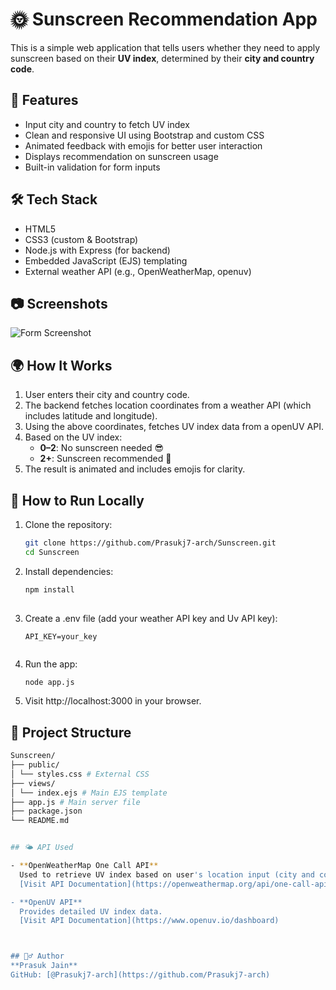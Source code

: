 # 🌞 Sunscreen Recommendation App

This is a simple web application that tells users whether they need to apply sunscreen based on their **UV index**, determined by their **city and country code**.

## 🚀 Features

- Input city and country to fetch UV index
- Clean and responsive UI using Bootstrap and custom CSS
- Animated feedback with emojis for better user interaction
- Displays recommendation on sunscreen usage
- Built-in validation for form inputs

## 🛠️ Tech Stack

- HTML5
- CSS3 (custom & Bootstrap)
- Node.js with Express (for backend)
- Embedded JavaScript (EJS) templating
- External weather API (e.g., OpenWeatherMap, openuv)

## 📷 Screenshots

![Form Screenshot](https://github.com/Prasukj7-arch/Sunscreen/assets/your-screenshot.png)

## 🌍 How It Works

1. User enters their city and country code.
2. The backend fetches location coordinates from a weather API (which includes latitude and longitude).
3. Using the above coordinates, fetches UV index data from a openUV API.
4. Based on the UV index:
   - **0–2**: No sunscreen needed 😎
   - **2+**: Sunscreen recommended 🧴
5. The result is animated and includes emojis for clarity.

## 🧪 How to Run Locally

1. Clone the repository:

   ```bash
   git clone https://github.com/Prasukj7-arch/Sunscreen.git
   cd Sunscreen
   
2. Install dependencies:

   ```bash
   npm install
    
3. Create a .env file (add your weather API key and Uv API key):
   ```env
   API_KEY=your_key
    
4. Run the app:
   ```bash
   node app.js

5. Visit http://localhost:3000 in your browser.

## 📁 Project Structure

```bash
Sunscreen/
├── public/
│ └── styles.css # External CSS
├── views/
│ └── index.ejs # Main EJS template
├── app.js # Main server file
├── package.json
└── README.md


## 🌤 API Used  

- **OpenWeatherMap One Call API**  
  Used to retrieve UV index based on user's location input (city and country code).  
  [Visit API Documentation](https://openweathermap.org/api/one-call-api)

- **OpenUV API**  
  Provides detailed UV index data.  
  [Visit API Documentation](https://www.openuv.io/dashboard)



## 🙋‍♂️ Author  
**Prasuk Jain**  
GitHub: [@Prasukj7-arch](https://github.com/Prasukj7-arch)

